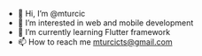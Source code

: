 - 👋 Hi, I’m @mturcic
- 👀 I’m interested in web and mobile development
- 🌱 I’m currently learning Flutter framework
- 📫 How to reach me mturcicts@gmail.com
